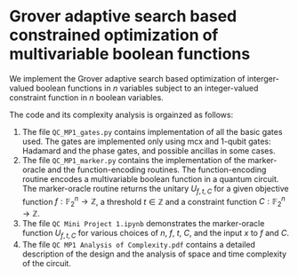 # Grover adaptive search based constrained optimization of multivariable boolean functions

We implement the Grover adaptive search based optimization of interger-valued boolean functions in $n$ variables subject to an integer-valued constraint function in $n$ boolean variables.

The code and its complexity analysis is orgainzed as follows:

  1. The file `QC_MP1_gates.py` contains implementation of all the basic gates used. The gates are implemented only using mcx and $1$-qubit gates: Hadamard and the phase gates, and possible ancillas in some cases.
  2. The file `QC_MP1_marker.py` contains the implementation of the marker-oracle and the function-encoding routines. The function-encoding routine encodes a multivariable boolean function in a quantum circuit. The marker-oracle routine returns the unitary $U_{f,t,C}$ for a given objective function $f:\mathbb{F}_2^n\to \mathbb{Z}$, a threshold $t\in\mathbb{Z}$ and a constraint function $C:\mathbb{F}_2^n\to \mathbb{Z}$.
  3. The file `QC Mini Project 1.ipynb` demonstrates the marker-oracle function $U_{f,t,C}$ for various choices of $n$, $f$, $t$, $C$, and the input $x$ to $f$ and $C$.
  4. The file `QC MP1 Analysis of Complexity.pdf` contains a detailed description of the design and the analysis of space and time complexity of the circuit. 
